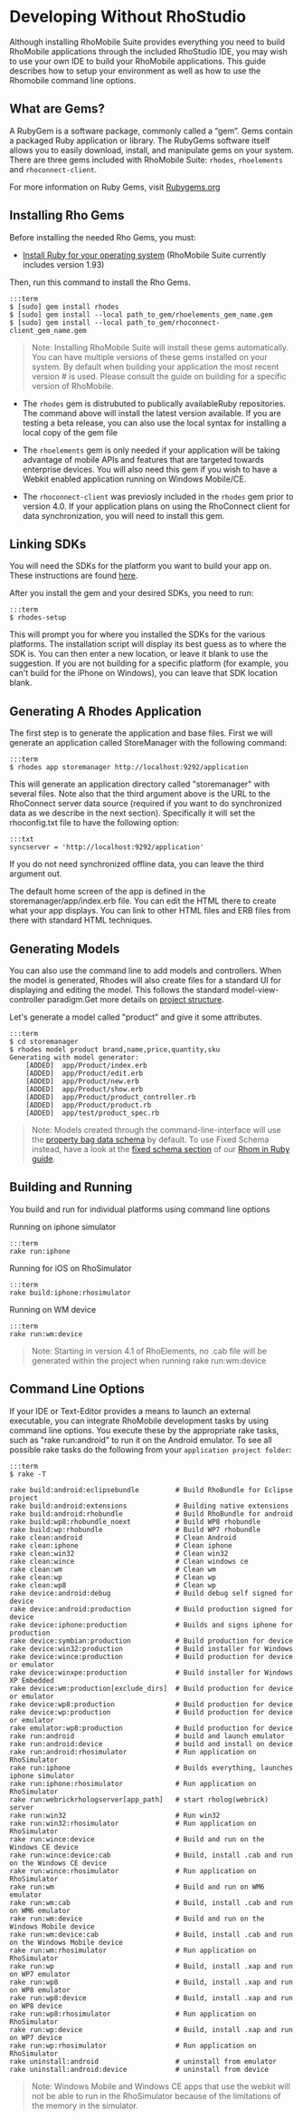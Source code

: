 # Developing Without RhoStudio
Although installing RhoMobile Suite provides everything you need to build RhoMobile applications through the included RhoStudio IDE, you may wish to use your own IDE to build your RhoMobile applications. This guide describes how to setup your environment as well as how to use the Rhomobile command line options.

## What are Gems?
A RubyGem is a software package, commonly called a “gem”. Gems contain a packaged Ruby application or library. The RubyGems software itself allows you to easily download, install, and manipulate gems on your system. There are three gems included with RhoMobile Suite: `rhodes`, `rhoelements` and `rhoconnect-client`.

For more information on Ruby Gems, visit [Rubygems.org](http://guides.rubygems.org/what-is-a-gem/)

## Installing Rho Gems

Before installing the needed Rho Gems, you must:

* [Install Ruby for your operating system](rhomobile-install) (RhoMobile Suite currently includes version 1.93)

Then, run this command to install the Rho Gems.

	:::term
	$ [sudo] gem install rhodes
	$ [sudo] gem install --local path_to_gem/rhoelements_gem_name.gem
	$ [sudo] gem install --local path_to_gem/rhoconnect-client_gem_name.gem

> Note: Installing RhoMobile Suite will install these gems automatically. You can have multiple versions of these gems installed on your system. By default when building your application the most recent version # is used. Please consult the guide on building for a specific version of RhoMobile.

* The `rhodes` gem is distrubuted to publically availableRuby repositories. The command above will install the latest version available. If you are testing a beta release, you can also use the local syntax for installing a local copy of the gem file

* The `rhoelements` gem is only needed if your application will be taking advantage of mobile APIs and features that are targeted towards enterprise devices. You will also need this gem if you wish to have a Webkit enabled application running on Windows Mobile/CE.

* The `rhoconnect-client` was previosly included in the `rhodes` gem prior to version 4.0. If your application plans on using the RhoConnect client for data synchronization, you will need to install this gem.

## Linking SDKs

You will need the SDKs for the platform you want to build your app on. These instructions are found [here](nativesdksetup).

After you install the gem and your desired SDKs, you need to run:

	:::term
	$ rhodes-setup

This will prompt you for where you installed the SDKs for the various platforms.  The installation script will display its best guess as to where the SDK is. You can then enter a new location, or leave it blank to use the suggestion. If you are not building for a specific platform (for example, you can't build for the iPhone on Windows), you can leave that SDK location blank.

## Generating A Rhodes Application
The first step is to generate the application and base files.  First we will generate an application called StoreManager with the following command:

	:::term
	$ rhodes app storemanager http://localhost:9292/application

This will generate an application directory called "storemanager" with several files.  Note also that the third argument above is the URL to the RhoConnect server data source (required if you want to do synchronized data as we describe in the next section).  Specifically it will set the rhoconfig.txt file to have the following option:

	:::txt
	syncserver = 'http://localhost:9292/application'

If you do not need synchronized offline data, you can leave the third argument out.


The default home screen of the app is defined in the storemanager/app/index.erb file.  You can edit the HTML there to create what your app displays.  You can link to other HTML files and ERB files from there with standard HTML techniques.

## Generating Models
You can also use the command line to add models and controllers. When the model is generated, Rhodes will also create files for a standard UI for displaying and editing the model. This follows the standard model-view-controller paradigm.Get more details on [project structure](creating_a_project#project-structure).

Let's generate a model called "product" and give it some attributes.

	:::term
	$ cd storemanager
	$ rhodes model product brand,name,price,quantity,sku
	Generating with model generator:
		[ADDED]  app/Product/index.erb
		[ADDED]  app/Product/edit.erb
		[ADDED]  app/Product/new.erb
		[ADDED]  app/Product/show.erb
		[ADDED]  app/Product/product_controller.rb
		[ADDED]  app/Product/product.rb
		[ADDED]  app/test/product_spec.rb

> Note: Models created through the command-line-interface will use the [property bag data schema](rhom_ruby#property_bag) by default. To use Fixed Schema instead, have a look at the [fixed schema section](rhom_ruby#fixed_schema) of our [Rhom in Ruby guide](rhom_ruby).

## Building and Running
You build and run for individual platforms using command line options

Running on iphone simulator

	:::term
	rake run:iphone

Running for iOS on RhoSimulator

	:::term
	rake build:iphone:rhosimulator

Running on WM device

	:::term
	rake run:wm:device

> Note: Starting in version 4.1 of RhoElements, no .cab file will be generated within the project when running rake run:wm:device

## Command Line Options
If your IDE or Text-Editor provides a means to launch an external executable, you can integrate RhoMobile development tasks by using command line options. You execute these by the appropriate rake tasks, such as "rake run:android" to run it on the Android emulator. To see all possible rake tasks do the following from your `application project folder`:

	:::term
	$ rake -T

	rake build:android:eclipsebundle         # Build RhoBundle for Eclipse project
	rake build:android:extensions            # Building native extensions
	rake build:android:rhobundle             # Build RhoBundle for android
	rake build:wp8:rhobundle_noext           # Build WP8 rhobundle
	rake build:wp:rhobundle                  # Build WP7 rhobundle
	rake clean:android                       # Clean Android
	rake clean:iphone                        # Clean iphone
	rake clean:win32                         # Clean win32
	rake clean:wince                         # Clean windows ce
	rake clean:wm                            # Clean wm
	rake clean:wp                            # Clean wp
	rake clean:wp8                           # Clean wp
	rake device:android:debug                # Build debug self signed for device
	rake device:android:production           # Build production signed for device
	rake device:iphone:production            # Builds and signs iphone for production
	rake device:symbian:production           # Build production for device
	rake device:win32:production             # Build installer for Windows
	rake device:wince:production             # Build production for device or emulator
	rake device:winxpe:production            # Build installer for Windows XP Embedded
	rake device:wm:production[exclude_dirs]  # Build production for device or emulator
	rake device:wp8:production               # Build production for device
	rake device:wp:production                # Build production for device or emulator
	rake emulator:wp8:production             # Build production for device
	rake run:android                         # build and launch emulator
	rake run:android:device                  # build and install on device
	rake run:android:rhosimulator            # Run application on RhoSimulator
	rake run:iphone                          # Builds everything, launches iphone simulator
	rake run:iphone:rhosimulator             # Run application on RhoSimulator
	rake run:webrickrhologserver[app_path]   # start rholog(webrick) server
	rake run:win32                           # Run win32
	rake run:win32:rhosimulator              # Run application on RhoSimulator
	rake run:wince:device                    # Build and run on the Windows CE device
	rake run:wince:device:cab                # Build, install .cab and run on the Windows CE device
	rake run:wince:rhosimulator              # Run application on RhoSimulator
	rake run:wm                              # Build and run on WM6 emulator
	rake run:wm:cab                          # Build, install .cab and run on WM6 emulator
	rake run:wm:device                       # Build and run on the Windows Mobile device
	rake run:wm:device:cab                   # Build, install .cab and run on the Windows Mobile device
	rake run:wm:rhosimulator                 # Run application on RhoSimulator
	rake run:wp                              # Build, install .xap and run on WP7 emulator
	rake run:wp8                             # Build, install .xap and run on WP8 emulator
	rake run:wp8:device                      # Build, install .xap and run on WP8 device
	rake run:wp8:rhosimulator                # Run application on RhoSimulator
	rake run:wp:device                       # Build, install .xap and run on WP7 device
	rake run:wp:rhosimulator                 # Run application on RhoSimulator
	rake uninstall:android                   # uninstall from emulator
	rake uninstall:android:device            # uninstall from device

> Note: Windows Mobile and Windows CE apps that use the webkit will not be able to run in the RhoSimulator because of the limitations of the memory in the simulator.